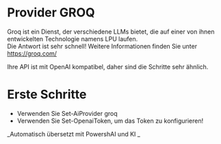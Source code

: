﻿# Provider GROQ

Groq ist ein Dienst, der verschiedene LLMs bietet, die auf einer von ihnen entwickelten Technologie namens LPU laufen.  
Die Antwort ist sehr schnell!
Weitere Informationen finden Sie unter https://groq.com/  

Ihre API ist mit OpenAI kompatibel, daher sind die Schritte sehr ähnlich.

# Erste Schritte

* Verwenden Sie Set-AiProvider groq
* Verwenden Sie Set-OpenaiToken, um das Token zu konfigurieren! 



<!--PowershaiAiDocBlockStart-->
_Automatisch übersetzt mit PowershAI und KI 
_
<!--PowershaiAiDocBlockEnd-->
